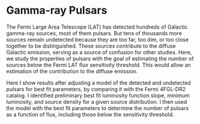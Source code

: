 # Gamma-ray Pulsars

The Fermi Large Area Telescope (LAT) has detected hundreds of Galactic gamma-ray sources, most of them pulsars. But tens of thousands more sources remain undetected because they are too far, too dim, or too close together to be distinguished. These sources contribute to the diffuse Galactic emission, serving as a source of confusion for other studies. Here, we study the properties of pulsars with the goal of estimating the number of sources below the Fermi LAT flux sensitivity threshold. This would allow an estimation of the contribution to the diffuse emission.

Here I show results after adjusting a model of the detected and undetected pulsars for best fit parameters, by comparing it with the Fermi 4FGL-DR2 catalog. I identified preliminary best fit luminosity function slope, minimum luminosity, and source density for a given source distribution. I then used the model with the best fit parameters to determine the number of pulsars as a function of flux, including those below the sensitivity threshold.

